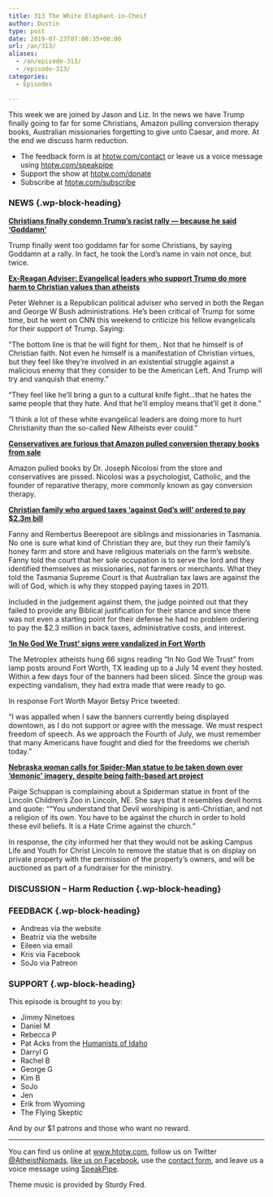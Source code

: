 ```yaml
---
title: 313 The White Elephant-in-Cheif
author: Dustin
type: post
date: 2019-07-23T07:00:35+00:00
url: /an/313/
aliases:
  - /an/episode-313/
  - /episode-313/
categories:
  - Episodes

---
```

<div id="buzzsprout-player-10552796"></div><script src="https://www.buzzsprout.com/1983601/10552796-313-the-white-elephant-in-cheif.js?container_id=buzzsprout-player-10552796&player=small" type="text/javascript" charset="utf-8"></script>

This week we are joined by Jason and Liz. In the news we have Trump finally going to far for some Christians, Amazon pulling conversion therapy books, Australian missionaries forgetting to give unto Caesar, and more. At the end we discuss harm reduction.

<!--more-->

 * The feedback form is at [htotw.com/contact](https://htotw.com/contact) or leave us a voice message using <a href="https://htotw.com/speakpipe" target="_blank" rel="noopener noreferrer">htotw.com/speakpipe</a>
 * Support the show at <a href="https://htotw.com/donate" target="_blank" rel="noopener noreferrer">htotw.com/donate</a>
 * Subscribe at <a href="https://htotw.com/subscribe" target="_blank" rel="noopener noreferrer">htotw.com/subscribe</a>

### NEWS {.wp-block-heading}

**[Christians finally condemn Trump’s racist rally — because he said ‘Goddamn’][1]**

Trump finally went too goddamn far for some Christians, by saying Goddamn at a rally. In fact, he took the Lord’s name in vain not once, but twice.

**[Ex-Reagan Adviser: Evangelical leaders who support Trump do more harm to Christian values than atheists][2]**

Peter Wehner is a Republican political adviser who served in both the Regan and George W Bush administrations. He’s been critical of Trump for some time, but he went on CNN this weekend to criticize his fellow evangelicals for their support of Trump. Saying:

“The bottom line is that he will fight for them,. Not that he himself is of Christian faith. Not even he himself is a manifestation of Christian virtues, but they feel like they’re involved in an existential struggle against a malicious enemy that they consider to be the American Left. And Trump will try and vanquish that enemy.”

“They feel like he’ll bring a gun to a cultural knife fight…that he hates the same people that they hate. And that he’ll employ means that’ll get it done.”

“I think a lot of these white evangelical leaders are doing more to hurt Christianity than the so-called New Atheists ever could.”

**[Conservatives are furious that Amazon pulled conversion therapy books from sale][3]**

Amazon pulled books by Dr. Joseph Nicolosi from the store and conservatives are pissed. Nicolosi was a psychologist, Catholic, and the founder of reparative therapy, more commonly known as gay conversion therapy.

**[Christian family who argued taxes ‘against God’s will’ ordered to pay $2.3m bill][4]**

Fanny and Rembertus Beerepoot are siblings and missionaries in Tasmania. No one is sure what kind of Christian they are, but they run their family’s honey farm and store and have religious materials on the farm’s website. Fanny told the court that her sole occupation is to serve the lord and they identified themselves as missionaries, not farmers or merchants. What they told the Tasmania Supreme Court is that Australian tax laws are against the will of God, which is why they stopped paying taxes in 2011.

Included in the judgement against them, the judge pointed out that they failed to provide any Biblical justification for their stance and since there was not even a starting point for their defense he had no problem ordering to pay the $2.3 million in back taxes, administrative costs, and interest.

**[‘In No God We Trust’ signs were vandalized in Fort Worth][5]**

The Metroplex atheists hung 66 signs reading “In No God We Trust” from lamp posts around Fort Worth, TX leading up to a July 14 event they hosted. Within a few days four of the banners had been sliced. Since the group was expecting vandalism, they had extra made that were ready to go.

In response Fort Worth Mayor Betsy Price tweeted:

“I was appalled when I saw the banners currently being displayed downtown, as I do not support or agree with the message. We must respect freedom of speech. As we approach the Fourth of July, we must remember that many Americans have fought and died for the freedoms we cherish today.”

**[Nebraska woman calls for Spider-Man statue to be taken down over ‘demonic’ imagery, despite being faith-based art project][6]**

Paige Schuppan is complaining about a Spiderman statue in front of the Lincoln Children’s Zoo in Lincoln, NE. She says that it resembles devil horns and quote: ““You understand that Devil worshiping is anti-Christian, and not a religion of its own. You have to be against the church in order to hold these evil beliefs. It is a Hate Crime against the church.”

In response, the city informed her that they would not be asking Campus Life and Youth for Christ Lincoln to remove the statue that is on display on private property with the permission of the property’s owners, and will be auctioned as part of a fundraiser for the ministry.

### DISCUSSION &#8211; Harm Reduction {.wp-block-heading}

### FEEDBACK {.wp-block-heading}

  * Andreas via the website
  * Beatriz via the website
  * Eileen via email
  * Kris via Facebook
  * SoJo via Patreon

### SUPPORT {.wp-block-heading}

This episode is brought to you by:

  * Jimmy Ninetoes
  * Daniel M
  * Rebecca P
  * Pat Acks from the <a href="https://www.humanistsofidaho.org" target="_blank" rel="noopener noreferrer">Humanists of Idaho</a>
  * Darryl G
  * Rachel B
  * George G
  * Kim B
  * SoJo
  * Jen
  * Erik from Wyoming
  * The Flying Skeptic

And by our $1 patrons and those who want no reward.

<hr class="wp-block-separator" />

You can find us online at <a href="https://www.htotw.com/" target="_blank" rel="noopener noreferrer">www.htotw.com</a>, follow us on Twitter <a href="https://htotw.com/twitter" target="_blank" rel="noopener noreferrer">@AtheistNomads</a>, <a href="https://htotw.com/facebook" target="_blank" rel="noopener noreferrer">like us on Facebook</a>, use the [contact form](https://htotw.com/contact), and leave us a voice message using <a href="https://htotw.com/speakpipe" target="_blank" rel="noopener noreferrer">SpeakPipe</a>.

Theme music is provided by Sturdy Fred.

 [1]: https://deadstate.org/christians-finally-condemn-trumps-racist-rally-because-he-said-goddamn/
 [2]: https://www.newsweek.com/ex-reagan-adviser-evangelical-leaders-who-back-trump-do-more-harm-christian-values-atheists-1450332
 [3]: https://www.metroweekly.com/2019/07/conservatives-are-furious-that-amazon-pulled-conversion-therapy-books-from-sale/
 [4]: https://mobile.abc.net.au/news/2019-07-17/christian-family-ordered-to-pay-2.3-million-tax-bill/11318538
 [5]: https://www.dallasnews.com/news/fort-worth/2019/07/06/atheists-say-no-god-trust-signs-vandalized-fort-worth
 [6]: https://www.foxnews.com/us/nebraska-woman-spider-man-demonic-imagery
